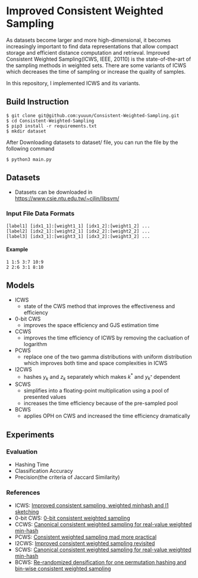 # Improved Consistent Weighted Sampling
As datasets become larger and more high-dimensional, it becomes increasingly important to find data representations that allow compact storage and efficient distance computation and retrieval. Improved Consistent Weighted Sampling(ICWS, IEEE, 20110) is the state-of-the-art of the sampling methods in weighted sets. There are some variants of ICWS which decreases the time of sampling or increase the quality of samples. 

In this repository, I implemented ICWS and its variants.

## Build Instruction
```
$ git clone git@github.com:yuuun/Consistent-Weighted-Sampling.git
$ cd Consistent-Weighted-Sampling
$ pip3 install -r requirements.txt
$ mkdir dataset
```

After Downloading datasets to dataset/ file, you can run the file by the following command
```
$ python3 main.py
```

## Datasets 
 - Datasets can be downloaded in https://www.csie.ntu.edu.tw/~cjlin/libsvm/

### Input File Data Formats
```
[label1] [idx1_1]:[weight1_1] [idx1_2]:[weight1_2] ...
[label2] [idx2_1]:[weight2_1] [idx2_2]:[weight2_2] ...
[label3] [idx3_1]:[weight3_1] [idx3_2]:[weight3_2] ...
```
 
#### Example
```
1 1:5 3:7 10:9
2 2:6 3:1 8:10 
```

## Models
- ICWS
    - state of the CWS method that improves the effectiveness and efficiency
- 0-bit CWS
    - improves the space efficiency and GJS estimation time
- CCWS
    - improves the time efficiency of ICWS by removing the cacluation of logarithm
- PCWS
    - replace one of the two gamma distributions with uniform distribution which improves both time and space complexities in ICWS
- I2CWS
    - hashes $y_k$ and $z_k$ separately which makes $k^*$ and $y_{k^*}$ dependent
- SCWS
    - simplifies into a floating-point multiplication using a pool of presented values
    - increases the time efficiency because of the pre-sampled pool
- BCWS
    - applies OPH on CWS and increased the time efficiency dramatically

## Experiments
### Evaluation
 - Hashing Time
 - Classification Accuracy
 - Precision(the criteria of Jaccard Similarity)

### References
 - ICWS: [Improved consistent sampling, weighted minhash and l1 sketching](https://ieeexplore.ieee.org/abstract/document/5693978/?casa_token=cD19RSA8IxUAAAAA:0FWHkkknyJ1pK9Sy9n_saBIeLfS5aajGDw5NBJmPNcfvPShqat8AR5id8Kobp86ZsikbpOoXYrs)
 - 0-bit CWS: [0-bit consistent weighted sampling](https://dl.acm.org/doi/abs/10.1145/2783258.2783406?casa_token=uP0Mu8Z8EDMAAAAA:RYXF3QRGxTbQ7wlEwoNZieO6J5XC2oLHV2cZqDSCX-LUuQpJwDZdy1TSjT_ZzJWTTN7kwjHRyBe94rQ)
 - CCWS: [Canonical consistent weighted sampling for real-value weighted min-hash](https://ieeexplore.ieee.org/abstract/document/7837987/?casa_token=3TNUkPLz8nYAAAAA:Foee7yZzzhKqUJ67zUehtz-t8GaHoODorolxfAxYWK0aa0KeL7HcB5IVF7wsnC_9oWUrCwdmZck)
 - PCWS: [Consistent weighted sampling mad more practical](https://dl.acm.org/doi/abs/10.1145/3038912.3052598?casa_token=ZucI6adplDYAAAAA:N4rV4dcWQtyhPWS1zZFi4J7IlEdNEQLWN2axJf9sWfW35ylDkTcYI0f1uEHx2tkjfqJJ8AIHgCAU1x0)
 - I2CWS: [Improved consistent weighted sampling revisited](https://ieeexplore.ieee.org/abstract/document/8493289/?casa_token=gBsxfXBHNosAAAAA:lLmHk1eYCd0jkBF6-F4A6DsbvZOUAvreLjrTU5BG2ofutdw8cYWHAdMeCmil4kA68ud7TyW-VW4)
 - SCWS: [Canonical consistent weighted sampling for real-value weighted min-hash](https://ieeexplore.ieee.org/abstract/document/7837987/?casa_token=yXYVurruAnMAAAAA:5Fq0Gj3ogIBcGll3dLh1xN4c7MuNueS5S9gARGnqNJwYfuUvZHFpBHRi1hK9dxrlxnCVEiJBy6Q)
 - BCWS: [Re-randomized densification for one permutation hashing and bin-wise consistent weighted sampling](https://proceedings.neurips.cc/paper/2019/hash/9f067d8d6df2d4b8c64fb4c084d6c208-Abstract.html)

